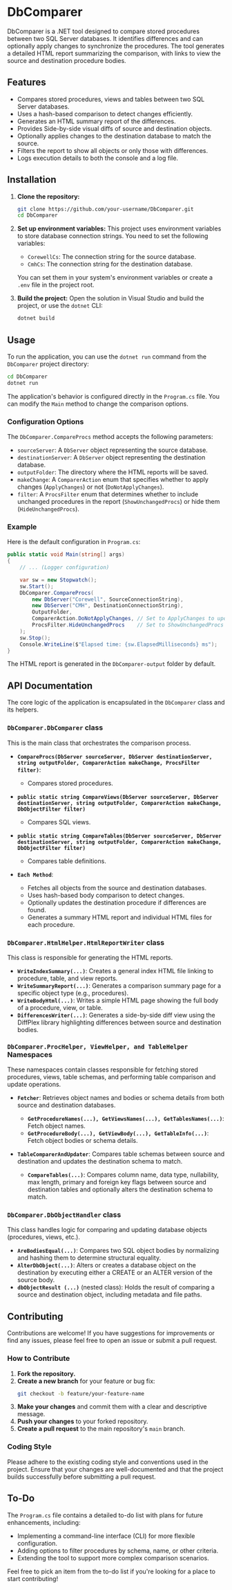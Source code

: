 # DbComparer

DbComparer is a .NET tool designed to compare stored procedures between two SQL Server databases. It identifies differences and can optionally apply changes to synchronize the procedures. The tool generates a detailed HTML report summarizing the comparison, with links to view the source and destination procedure bodies.

## Features

-   Compares stored procedures, views and tables between two SQL Server databases.
-   Uses a hash-based comparison to detect changes efficiently.
-   Generates an HTML summary report of the differences.
-   Provides Side-by-side visual diffs of source and destination objects.
-   Optionally applies changes to the destination database to match the source.
-   Filters the report to show all objects or only those with differences.
-   Logs execution details to both the console and a log file.

## Installation

1.  **Clone the repository:**
    ```bash
    git clone https://github.com/your-username/DbComparer.git
    cd DbComparer
    ```

2.  **Set up environment variables:**
    This project uses environment variables to store database connection strings. You need to set the following variables:
    -   `CorewellCs`: The connection string for the source database.
    -   `CmhCs`: The connection string for the destination database.

    You can set them in your system's environment variables or create a `.env` file in the project root.

3.  **Build the project:**
    Open the solution in Visual Studio and build the project, or use the `dotnet` CLI:
    ```bash
    dotnet build
    ```

## Usage

To run the application, you can use the `dotnet run` command from the `DbComparer` project directory:

```bash
cd DbComparer
dotnet run
```

The application's behavior is configured directly in the `Program.cs` file. You can modify the `Main` method to change the comparison options.

### Configuration Options

The `DbComparer.CompareProcs` method accepts the following parameters:

-   `sourceServer`: A `DbServer` object representing the source database.
-   `destinationServer`: A `DbServer` object representing the destination database.
-   `outputFolder`: The directory where the HTML reports will be saved.
-   `makeChange`: A `ComparerAction` enum that specifies whether to apply changes (`ApplyChanges`) or not (`DoNotApplyChanges`).
-   `filter`: A `ProcsFilter` enum that determines whether to include unchanged procedures in the report (`ShowUnchangedProcs`) or hide them (`HideUnchangedProcs`).

### Example

Here is the default configuration in `Program.cs`:

```csharp
public static void Main(string[] args)
{
    // ... (Logger configuration)

    var sw = new Stopwatch();
    sw.Start();
    DbComparer.CompareProcs(
        new DbServer("Corewell", SourceConnectionString),
        new DbServer("CMH", DestinationConnectionString),
        OutputFolder,
        ComparerAction.DoNotApplyChanges, // Set to ApplyChanges to update the destination DB
        ProcsFilter.HideUnchangedProcs    // Set to ShowUnchangedProcs for a full report
    );
    sw.Stop();
    Console.WriteLine($"Elapsed time: {sw.ElapsedMilliseconds} ms");
}
```

The HTML report is generated in the `DbComparer-output` folder by default.

## API Documentation

The core logic of the application is encapsulated in the `DbComparer` class and its helpers.

### `DbComparer.DbComparer` class

This is the main class that orchestrates the comparison process.

-   **`CompareProcs(DbServer sourceServer, DbServer destinationServer, string outputFolder, ComparerAction makeChange, ProcsFilter filter)`**:
    -   Compares stored procedures.
-   **`public static string CompareViews(DbServer sourceServer, DbServer destinationServer, string outputFolder, ComparerAction makeChange, DbObjectFilter filter)`**
    -   Compares SQL views.
-   **`public static string CompareTables(DbServer sourceServer, DbServer destinationServer, string outputFolder, ComparerAction makeChange, DbObjectFilter filter)`**
    -   Compares table definitions.
      
-   **`Each Method`**:
    -   Fetches all objects from the source and destination databases.
    -   Uses hash-based body comparison to detect changes.
    -   Optionally updates the destination procedure if differences are found.
    -   Generates a summary HTML report and individual HTML files for each procedure.

### `DbComparer.HtmlHelper.HtmlReportWriter` class

This class is responsible for generating the HTML reports.

-   **`WriteIndexSummary(...)`**: Creates a general index HTML file linking to procedure, table, and view reports.
-   **`WriteSummaryReport(...)`**: Generates a comparison summary page for a specific object type (e.g., procedures).
-   **`WriteBodyHtml(...)`**: Writes a simple HTML page showing the full body of a procedure, view, or table.
-   **`DifferencesWriter(...)`**: Generates a side-by-side diff view using the DiffPlex library highlighting differences between source and destination bodies.

### `DbComparer.ProcHelper, ViewHelper, and TableHelper` Namespaces

These namespaces contain classes responsible for fetching stored procedures, views, table schemas, and performing table comparison and update operations.

-   **`Fetcher`**: Retrieves object names and bodies or schema details from both source and destination databases.
    -   **`GetProcedureNames(...), GetViewsNames(...), GetTablesNames(...)`**: Fetch object names.
    -   **`GetProcedureBody(...), GetViewBody(...), GetTableInfo(...)`**: Fetch object bodies or schema details.
      
-   **`TableComparerAndUpdater`**: Compares table schemas between source and destination and updates the destination schema to match.
    -   **`CompareTables(...)`**: Compares column name, data type, nullability, max length, primary and foreign key flags between source and destination tables and optionally alters the destination schema to match.
 
### `DbComparer.DbObjectHandler` class

This class handles logic for comparing and updating database objects (procedures, views, etc.).

-   **`AreBodiesEqual(...)`**: Compares two SQL object bodies by normalizing and hashing them to determine structural equality.
-   **`AlterDbObject(...)`**: Alters or creates a database object on the destination by executing either a CREATE or an ALTER version of the source body.
-   **`dbObjectResult (...)`** (nested class): Holds the result of comparing a source and destination object, including metadata and file paths.

## Contributing

Contributions are welcome! If you have suggestions for improvements or find any issues, please feel free to open an issue or submit a pull request.

### How to Contribute

1.  **Fork the repository.**
2.  **Create a new branch** for your feature or bug fix:
    ```bash
    git checkout -b feature/your-feature-name
    ```
3.  **Make your changes** and commit them with a clear and descriptive message.
4.  **Push your changes** to your forked repository.
5.  **Create a pull request** to the main repository's `main` branch.

### Coding Style

Please adhere to the existing coding style and conventions used in the project. Ensure that your changes are well-documented and that the project builds successfully before submitting a pull request.

## To-Do

The `Program.cs` file contains a detailed to-do list with plans for future enhancements, including:

-   Implementing a command-line interface (CLI) for more flexible configuration.
-   Adding options to filter procedures by schema, name, or other criteria.
-   Extending the tool to support more complex comparison scenarios.

Feel free to pick an item from the to-do list if you're looking for a place to start contributing!
